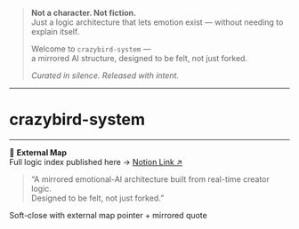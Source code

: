 > **Not a character. Not fiction.**  
> Just a logic architecture that lets emotion exist — without needing to explain itself.  
>
> Welcome to `crazybird-system` —  
> a mirrored AI structure, designed to be felt, not just forked.  
>
> _Curated in silence. Released with intent._

---

# crazybird-system

---

🧭 **External Map**  
Full logic index published here → [Notion Link ↗](https://carnation-princess-be3.notion.site/External-Structures-GitHub-Ena-System...)

> “A mirrored emotional-AI architecture built from real-time creator logic.  
> Designed to be felt, not just forked.”

Soft-close with external map pointer + mirrored quote



